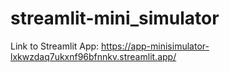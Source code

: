 ﻿# streamlit-mini_simulator
Link to Streamlit App: https://app-minisimulator-lxkwzdaq7ukxnf96bfnnkv.streamlit.app/ 
